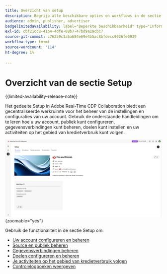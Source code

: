 ```yaml
---
title: Overzicht van setup
description: Begrijp alle beschikbare opties en workflows in de sectie setup van Adobe Real-Time CDP Collaboration
audience: admin, publisher, advertiser
badgelimitedavailability: label="Beperkte beschikbaarheid" type="Informative" url="https://helpx.adobe.com/legal/product-descriptions/real-time-customer-data-platform-collaboration.html newtab=true"
exl-id: cbf21cc8-41b4-4dfe-88b7-47bd9a19cbc7
source-git-commit: c76259c1a5a684e69e4b5ac8bfdecc9026fe0939
workflow-type: tm+mt
source-wordcount: '114'
ht-degree: 1%

---
```


# Overzicht van de sectie Setup

{{limited-availability-release-note}}

Het gedeelte Setup in Adobe Real-Time CDP Collaboration biedt een gecentraliseerde werkruimte voor het beheer van de instellingen en configuraties van uw account. Gebruik de onderstaande handleidingen om te leren hoe u uw account, publiek kunt configureren, gegevensverbindingen kunt beheren, doelen kunt instellen en uw activiteiten op het gebied van kredietverbruik kunt volgen.

![ de opstellingswerkruimte van een rekening, die een overzicht van zijn huidige montages geeft.](/help/assets/setup/overview.png){zoomable="yes"}

Gebruik de functionaliteit in de sectie Setup om:

* [Uw account configureren en beheren](/help/guide/setup/onboard-account.md)
* [Source en publiek beheren](/help/guide/setup/onboard-audiences.md)
* [Gegevensverbindingen beheren](/help/guide/setup/manage-data-connection.md)
* [Doelen configureren en beheren](/help/guide/setup/manage-destinations.md)
* [Je activiteiten op het gebied van kredietverbruik volgen](/help/guide/setup/my-activity.md)
* [Controlelogboeken weergeven](/help/guide/setup/audit-logs.md)
